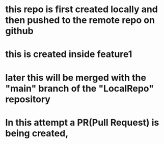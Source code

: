 # this repo is first created locally and then pushed to the remote repo on github
# this is created inside feature1
# later this will be merged with the "main" branch of the "LocalRepo" repository
# In this attempt a PR(Pull Request) is being created,